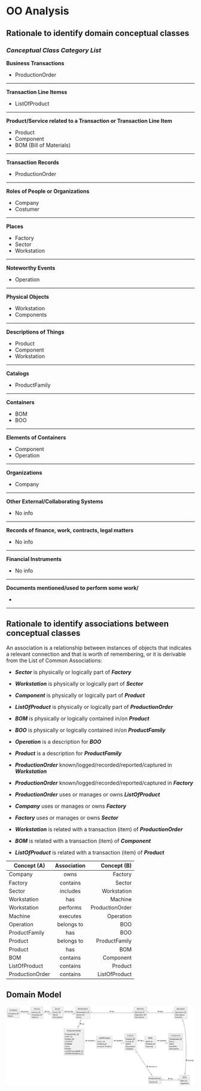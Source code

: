 # OO Analysis


## Rationale to identify domain conceptual classes

### _Conceptual Class Category List_

**Business Transactions**

* ProductionOrder

---

**Transaction Line Itemss**

* ListOfProduct

---

**Product/Service related to a Transaction or Transaction Line Item**

* Product
* Component
* BOM (Bill of Materials)

---

**Transaction Records**

* ProductionOrder

---  

**Roles of People or Organizations**

* Company
* Costumer

---

**Places**

* Factory
* Sector
* Workstation

---

**Noteworthy Events**

* Operation

---

**Physical Objects**

* Workstation
* Components

---

**Descriptions of Things**

* Product
* Component
* Workstation

---

**Catalogs**

* ProductFamily

---

**Containers**

* BOM
* BOO

---

**Elements of Containers**

* Component
* Operation

---

**Organizations**

* Company

---

**Other External/Collaborating Systems**

* No info

---

**Records of finance, work, contracts, legal matters**

* No info

---

**Financial Instruments**

* No info

---

**Documents mentioned/used to perform some work/**

*  

---



## Rationale to identify associations between conceptual classes

An association is a relationship between instances of objects that indicates a relevant connection and that is worth of remembering, or it is derivable from the List of Common Associations:

- **_Sector_** is physically or logically part of **_Factory_**
- **_Workstation_** is physically or logically part of **_Sector_**
- **_Component_** is physically or logically part of **_Product_**
- **_ListOfProduct_** is physically or logically part of **_ProductionOrder_**

- **_BOM_** is physically or logically contained in/on **_Product_**
- **_BOO_** is physically or logically contained in/on **_ProductFamily_**

- **_Operation_** is a description for **_BOO_**
- **_Product_** is a description for **_ProductFamily_**

- **_ProductionOrder_** known/logged/recorded/reported/captured in **_Workstation_**
- **_ProductionOrder_** known/logged/recorded/reported/captured in **_Factory_**

- **_ProductionOrder_** uses or manages or owns **_ListOfProduct_**

- **_Company_** uses or manages or owns **_Factory_**
- **_Factory_** uses or manages or owns **_Sector_**

- **_Workstation_** is related with a transaction (item) of **_ProductionOrder_**
- **_BOM_** is related with a transaction (item) of **_Component_**
- **_ListOfProduct_** is related with a transaction (item) of **_Product_**


| Concept (A)     | Association |     Concept (B) |
|-----------------|:-----------:|----------------:|
| Company         |    owns     |         Factory |
| Factory         |  contains   |          Sector |
| Sector          |  includes   |     Workstation |
| Workstation     |     has     |         Machine |
| Workstation     |  performs   | ProductionOrder |
| Machine         |  executes   |       Operation |
| Operation       | belongs to  |             BOO |
| ProductFamily   |     has     |             BOO |
| Product         | belongs to  |   ProductFamily |
| Product         |     has     |             BOM |
| BOM             |  contains   |       Component |
| ListOfProduct   |  contains   |         Product |
| ProductionOrder |  contains   |   ListOfProduct |




## Domain Model

![Domain Model](svg/project-domain-model.svg)